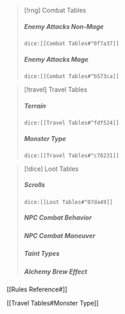 > [!rng] Combat Tables
> ##### Enemy Attacks Non-Mage
>`dice:[[Combat Tables#^0f7a37]]`
>
> ##### Enemy Attacks Mage
>`dice:[[Combat Tables#^b573ca]]`
>  
>
>
>
>
>


> [!travel] Travel Tables
> ##### Terrain
>`dice:[[Travel Tables#^fdf524]]`
>
>#####  Monster Type
>`dice:[[Travel Tables#^c78231]]`
>
>  
>
>
>
>
>

> [!dice] Loot Tables
> ##### Scrolls
>`dice:[[Loot Tables#^07da49]]`
>
>#####  NPC Combat Behavior
>
>
>#####  NPC Combat Maneuver
>
>
>##### Taint Types
>
>
>##### Alchemy Brew Effect

[[Rules Reference#]]

[[Travel Tables#Monster Type]]